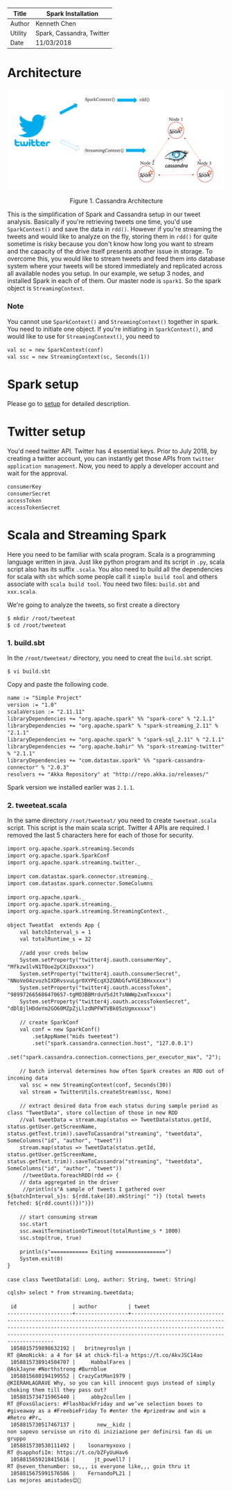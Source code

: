 |Title |  Spark Installation |
|-----------|----------------------------------|
|Author | Kenneth Chen |
|Utility | Spark, Cassandra, Twitter |
|Date | 11/03/2018 |

# Architecture

<p align="center">
<img src="img/cassandra.png" width="800"></p>
<p align="center">Figure 1. Cassandra Architecture</p>

This is the simplification of Spark and Cassandra setup in our tweet analysis. Basically if you're retrieving tweets one time, you'd use `SparkContext()` and save the data in `rdd()`. However if you're streaming the tweets and would like to analyze on the fly, storing them in `rdd()` for quite sometime is risky because you don't know how long you want to stream and the capacity of the drive itself presents another issue in storage. To overcome this, you would like to stream tweets and feed them into database system where your tweets will be stored immediately and replicated across all available nodes you setup. In our example, we setup 3 nodes, and installed Spark in each of of them. Our master node is `spark1`. So the spark object is `StreamingContext`. 

### Note
You cannot use `SparkContext()` and `StreamingContext()` together in spark. You need to initiate one object. If you're initiating in `SparkContext()`, and would like to use for `StreamingContext()`, you need to 

```
val sc = new SparkContext(conf)
val ssc = new StreamingContext(sc, Seconds(1))
```
# Spark setup

Please go to <a href=https://github.com/kckenneth/Spark/blob/master/setup.md>setup</a> for detailed description. 

# Twitter setup

You'd need twitter API. Twitter has 4 essential keys. Prior to July 2018, by creating a twitter account, you can instantly get those APIs from `twitter application management`. Now, you need to apply a developer account and wait for the approval. 
```
consumerKey
consumerSecret
accessToken
accessTokenSecret
```

# Scala and Streaming Spark

Here you need to be familiar with scala program. Scala is a programming language written in java. Just like python program and its script in `.py`, scala script also has its suffix `.scala`. You also need to build all the dependencies for scala with `sbt` which some people call it `simple build tool` and others associate with `scala build tool`. You need two files: `build.sbt` and `xxx.scala`. 

We're going to analyze the tweets, so first create a directory 
```
$ mkdir /root/tweeteat
$ cd /root/tweeteat
```

### 1. build.sbt

In the `/root/tweeteat/` directory, you need to creat the `build.sbt` script. 
```
$ vi build.sbt
```
Copy and paste the following code. 
```
name := "Simple Project"
version := "1.0"
scalaVersion := "2.11.11"
libraryDependencies += "org.apache.spark" %% "spark-core" % "2.1.1"
libraryDependencies += "org.apache.spark" % "spark-streaming_2.11" % "2.1.1"
libraryDependencies += "org.apache.spark" % "spark-sql_2.11" % "2.1.1"
libraryDependencies += "org.apache.bahir" %% "spark-streaming-twitter" % "2.1.1"
libraryDependencies += "com.datastax.spark" %% "spark-cassandra-connector" % "2.0.3"
resolvers += "Akka Repository" at "http://repo.akka.io/releases/"
```
Spark version we installed earlier was `2.1.1`. 

### 2. tweeteat.scala

In the same directory `/root/tweeteat/` you need to create `tweeteat.scala` script. This script is the main scala script. Twitter 4 APIs are required. I removed the last 5 characters here for each of those for security. 

```
import org.apache.spark.streaming.Seconds
import org.apache.spark.SparkConf
import org.apache.spark.streaming.twitter._

import com.datastax.spark.connector.streaming._
import com.datastax.spark.connector.SomeColumns

import org.apache.spark._
import org.apache.spark.streaming._
import org.apache.spark.streaming.StreamingContext._

object TweatEat  extends App {
    val batchInterval_s = 1
    val totalRuntime_s = 32
    
    //add your creds below
    System.setProperty("twitter4j.oauth.consumerKey", "Mfkzw1lvN1TOoe2pCXiDxxxxx")
    System.setProperty("twitter4j.oauth.consumerSecret", "NNoVeO4zvozhIXDRvsvuLgr0XYPEcqX3ZGNbGfwYGE38Hxxxxx")
    System.setProperty("twitter4j.oauth.accessToken", "989972665686470657-tgMO3BBMrduV5dJt7sNWWp2xmTxxxxx")
    System.setProperty("twitter4j.oauth.accessTokenSecret", "dDl8jlHDdeYm2GO60MZpZjLlzdNPFWTVBk05zUgmxxxxx")
    
    // create SparkConf
    val conf = new SparkConf()
        .setAppName("mids tweeteat")
        .set("spark.cassandra.connection.host", "127.0.0.1")
        .set("spark.cassandra.connection.connections_per_executor_max", "2");

    // batch interval determines how often Spark creates an RDD out of incoming data
    val ssc = new StreamingContext(conf, Seconds(30))
    val stream = TwitterUtils.createStream(ssc, None)

    // extract desired data from each status during sample period as class "TweetData", store collection of those in new RDD
    //val tweetData = stream.map(status => TweetData(status.getId, status.getUser.getScreenName, status.getText.trim)).saveToCassandra("streaming", "tweetdata", SomeColumns("id", "author", "tweet"))
    stream.map(status => TweetData(status.getId, status.getUser.getScreenName, status.getText.trim)).saveToCassandra("streaming", "tweetdata", SomeColumns("id", "author", "tweet"))
     //tweetData.foreachRDD(rdd => {
    // data aggregated in the driver
     //println(s"A sample of tweets I gathered over ${batchInterval_s}s: ${rdd.take(10).mkString(" ")} (total tweets fetched: ${rdd.count()})")})
    
    // start consuming stream
    ssc.start
    ssc.awaitTerminationOrTimeout(totalRuntime_s * 1000)
    ssc.stop(true, true)

    println(s"============ Exiting ================")
    System.exit(0)
}

case class TweetData(id: Long, author: String, tweet: String)
```







```
cqlsh> select * from streaming.tweetdata;

 id                  | author          | tweet
---------------------+-----------------+---------------------------------------------------------------------------------------------------------------------------------------------------------------------------------------------------------------------------------------------------------------
 1058815759898632192 |   britneyroslyn |                                                                                                                                                                                               RT @AmoNickk: a 4 for $4 at chick-fil-a https://t.co/AkvJSC14ao
 1058815738914504707 |     HabbalFares |                                                                                                                                                                                                                              @AskJayne #Northstrong #Burnblue
 1058815680194199552 | CrazyCatMan1979 |                                                                                                                                                          @KIERAHLAGRAVE Why, so you can kill innocent guys instead of simply choking them till they pass out?
 1058815734715965440 |     abby2cullen |                                                                                                                  RT @FoxsGlaciers: #FlashbackFriday and we’ve selection boxes to #giveaway as a #FreebieFriday To #enter the #prizedraw and win a #Retro #Pr…
 1058815730517467137 |       new__kidz |                                                                                                                                                                                     non sapevo servisse un rito di iniziazione per definirsi fan di un gruppo
 1058815730530111492 |    loonarmyxoxo |                                                                                                                                                                                                                       RT @sapphofiIm: https://t.co/bZFyUuHav6
 1058815659218415616 |      jt_powell7 |                                                                                                                                                                                                   RT @seven_thenumber: so,,, is everyone like,,, goin thru it
 1058815675991576586 |    FernandoPL21 |                                                                                                                                                                                                                                       Las mejores amistades😌🎃
```







